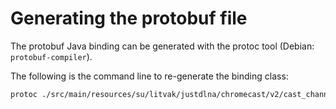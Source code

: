 # Generating the protobuf file

The protobuf Java binding can be generated with the
protoc tool (Debian: `protobuf-compiler`).

The following is the command line to re-generate the
binding class:

```bash
protoc ./src/main/resources/su/litvak/justdlna/chromecast/v2/cast_channel.proto --java_out=lite:src/main/java/ 
```
